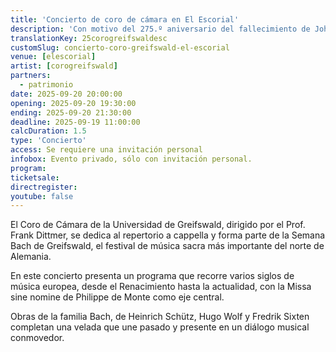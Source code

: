```yaml
---
title: 'Concierto de coro de cámara en El Escorial'
description: 'Con motivo del 275.º aniversario del fallecimiento de Johann Sebastian Bach, te invitamos cordialmente a participar en un proyecto especial de coro.'
translationKey: 25corogreifswaldesc
customSlug: concierto-coro-greifswald-el-escorial
venue: [elescorial]
artist: [corogreifswald]
partners:
  - patrimonio
date: 2025-09-20 20:00:00
opening: 2025-09-20 19:30:00
ending: 2025-09-20 21:30:00
deadline: 2025-09-19 11:00:00
calcDuration: 1.5
type: 'Concierto'
access: Se requiere una invitación personal
infobox: Evento privado, sólo con invitación personal.
program:
ticketsale:
directregister:
youtube: false
---
```


El Coro de Cámara de la Universidad de Greifswald, dirigido por el Prof. Frank Dittmer, se dedica al repertorio a cappella y forma parte de la Semana Bach de Greifswald, el festival de música sacra más importante del norte de Alemania.

En este concierto presenta un programa que recorre varios siglos de música europea, desde el Renacimiento hasta la actualidad, con la Missa sine nomine de Philippe de Monte como eje central.

Obras de la familia Bach, de Heinrich Schütz, Hugo Wolf y Fredrik Sixten completan una velada que une pasado y presente en un diálogo musical conmovedor.
